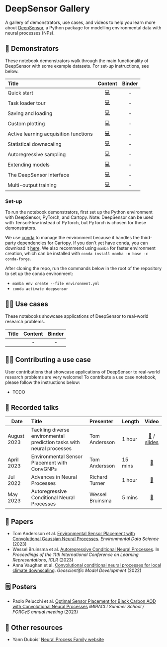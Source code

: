 # DeepSensor Gallery

A gallery of demonstrators, use cases, and videos to help you learn more about [DeepSensor](https://github.com/tom-andersson/deepsensor),
a Python package for modelling environmental data with neural processes (NPs).

## :scroll: Demonstrators
These notebook demonstrators walk through the main functionality of DeepSensor with some example
datasets. For set-up instructions, see below.

| Title                                 |                                                       Content                                                       | Binder |
|:--------------------------------------|:-------------------------------------------------------------------------------------------------------------------:| :---: |
| Quick start                           |      [:computer:](https://github.com/tom-andersson/deepsensor_demos/blob/main/demonstrators/quickstart.ipynb)       | - |
| Task loader tour                      |   [:computer:](https://github.com/tom-andersson/deepsensor_demos/blob/main/demonstrators/task_loader_tour.ipynb)    | - |
| Saving and loading                    |  [:computer:](https://github.com/tom-andersson/deepsensor_demos/blob/main/demonstrators/saving_and_loading.ipynb)   | - |
| Custom plotting                       |       [:computer:](https://github.com/tom-andersson/deepsensor_demos/blob/main/demonstrators/plotting.ipynb)        | - |
| Active learning acquisition functions | [:computer:](https://github.com/tom-andersson/deepsensor_demos/blob/main/demonstrators/acquisition_functions.ipynb) | - |
| Statistical downscaling               |      [:computer:](https://github.com/tom-andersson/deepsensor_demos/blob/main/demonstrators/downscaling.ipynb)      | - |
| Autoregressive sampling               |      [:computer:](https://github.com/tom-andersson/deepsensor_demos/blob/main/demonstrators/ar_sampling.ipynb)      | - |
| Extending models                      |   [:computer:](https://github.com/tom-andersson/deepsensor_demos/blob/main/demonstrators/extending_models.ipynb)    | - |
| The DeepSensor interface              |       [:computer:](https://github.com/tom-andersson/deepsensor_demos/blob/main/demonstrators/interface.ipynb)       | - |
| Multi-output training                 | [:computer:](https://github.com/tom-andersson/deepsensor_demos/blob/main/demonstrators/multi_output_training.ipynb) | - |


### Set-up

To run the notebook demonstrators, first set up the Python environment with DeepSensor, PyTorch,
and Cartopy.
Note: DeepSensor can be used with TensorFlow instead of PyTorch, but PyTorch is chosen for these demonstrators.

We use [conda](https://docs.conda.io/en/latest/) to manage the environment because
it handles the third-party dependencies for Cartopy. If you don't yet have conda, you can download it
[here](https://docs.conda.io/projects/conda/en/latest/user-guide/install/linux.html).
We also recommend using `mamba` for faster environment creation, which can be installed with
`conda install mamba -n base -c conda-forge`.

After cloning the repo, run the commands below in the root of the repository to
set up the conda environment:
- `mamba env create --file environment.yml`
- `conda activate deepsensor`
## :scientist: Use cases
These notebooks showcase applications of DeepSensor to real-world research problems.

| Title | Content | Binder |
|:------|:-------:| :---: |
|       |   -     | - |

## :woman_student: Contributing a use case
User contributions that showcase applications of DeepSensor to real-world research problems are very welcome!
To contribute a use case notebook, please follow the instructions below:
* TODO

## :microphone: Recorded talks

| Date       | Title                                        | Presenter       | Length  |                                                                    Video                                                                     |
|------------|:---------------------------------------------|:----------------|---------|:--------------------------------------------------------------------------------------------------------------------------------------------:|
| August 2023 | Tackling diverse environmental prediction tasks with neural processes | Tom Andersson   | 1 hour  | [:movie_camera:](https://youtu.be/MIHNyKjw204) / [slides](https://github.com/tom-andersson/slides/blob/main/2023_08_04_nerc_cde_webinar.pdf) |
| April 2023 | Environmental Sensor Placement with ConvGNPs | Tom Andersson   | 15 mins |                                                [:movie_camera:](https://youtu.be/v0pmqh09u1Y)                                                |
| Jul 2022   | Advances in Neural Processes                 | Richard Turner  | 1 hour  |                                        [:movie_camera:](https://www.youtube.com/watch?v=Eu6rGePXYX8)                                         |
| May 2023   | Autoregressive Conditional Neural Processes  | Wessel Bruinsma | 5 mins  |                                        [:movie_camera:](https://www.youtube.com/watch?v=93ZliHS0qBk)                                         |

## :bookmark_tabs: Papers
* Tom Andersson et al. [Environmental Sensor Placement with Convolutional Gaussian Neural Processes](https://doi.org/10.1017/eds.2023.22). *Environmental Data Science* (2023)
* Wessel Bruinsma et al. [Autoregressive Conditional Neural Processes](
https://doi.org/10.48550/arXiv.2303.14468). In *Proceedings of the 11th
International Conference on Learning Representations, ICLR* (2023)
* Anna Vaughan et al. [Convolutional conditional neural processes for local climate downscaling](https://doi.org/10.5194/gmd-15-251-2022). *Geoscientific Model Development* (2022)

## :spiral_notepad: Posters
* Paolo Pelucchi et al. [Optimal Sensor Placement for Black Carbon AOD with Convolutional Neural Processes](https://zenodo.org/record/8370274)
*iMIRACLI Summer School / FORCeS annual meeting* (2023)

## :book: Other resources
* Yann Dubois' [Neural Process Family website](https://yanndubs.github.io/Neural-Process-Family/text/Intro.html)
